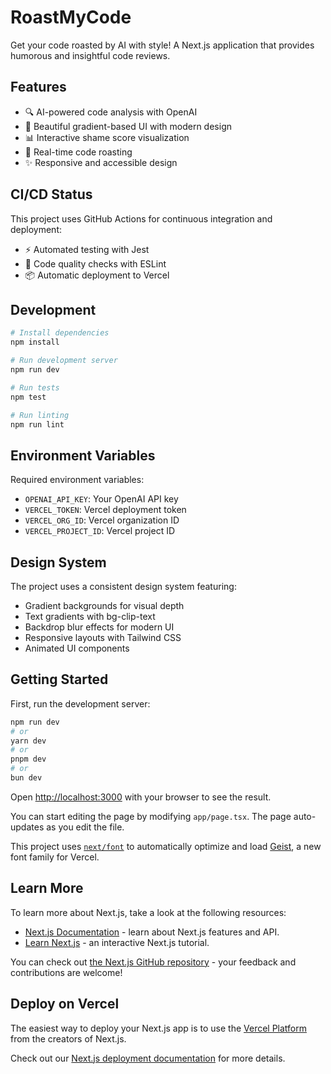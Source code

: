 # RoastMyCode

Get your code roasted by AI with style! A Next.js application that provides humorous and insightful code reviews.

## Features

- 🔍 AI-powered code analysis with OpenAI
- 🎨 Beautiful gradient-based UI with modern design
- 📊 Interactive shame score visualization
- 🚀 Real-time code roasting
- ✨ Responsive and accessible design

## CI/CD Status

This project uses GitHub Actions for continuous integration and deployment:
- ⚡️ Automated testing with Jest
- 🔬 Code quality checks with ESLint
- 📦 Automatic deployment to Vercel

## Development

```bash
# Install dependencies
npm install

# Run development server
npm run dev

# Run tests
npm test

# Run linting
npm run lint
```

## Environment Variables

Required environment variables:
- `OPENAI_API_KEY`: Your OpenAI API key
- `VERCEL_TOKEN`: Vercel deployment token
- `VERCEL_ORG_ID`: Vercel organization ID
- `VERCEL_PROJECT_ID`: Vercel project ID

## Design System

The project uses a consistent design system featuring:
- Gradient backgrounds for visual depth
- Text gradients with bg-clip-text
- Backdrop blur effects for modern UI
- Responsive layouts with Tailwind CSS
- Animated UI components

## Getting Started

First, run the development server:

```bash
npm run dev
# or
yarn dev
# or
pnpm dev
# or
bun dev
```

Open [http://localhost:3000](http://localhost:3000) with your browser to see the result.

You can start editing the page by modifying `app/page.tsx`. The page auto-updates as you edit the file.

This project uses [`next/font`](https://nextjs.org/docs/app/building-your-application/optimizing/fonts) to automatically optimize and load [Geist](https://vercel.com/font), a new font family for Vercel.

## Learn More

To learn more about Next.js, take a look at the following resources:

- [Next.js Documentation](https://nextjs.org/docs) - learn about Next.js features and API.
- [Learn Next.js](https://nextjs.org/learn) - an interactive Next.js tutorial.

You can check out [the Next.js GitHub repository](https://github.com/vercel/next.js) - your feedback and contributions are welcome!

## Deploy on Vercel

The easiest way to deploy your Next.js app is to use the [Vercel Platform](https://vercel.com/new?utm_medium=default-template&filter=next.js&utm_source=create-next-app&utm_campaign=create-next-app-readme) from the creators of Next.js.

Check out our [Next.js deployment documentation](https://nextjs.org/docs/app/building-your-application/deploying) for more details.

